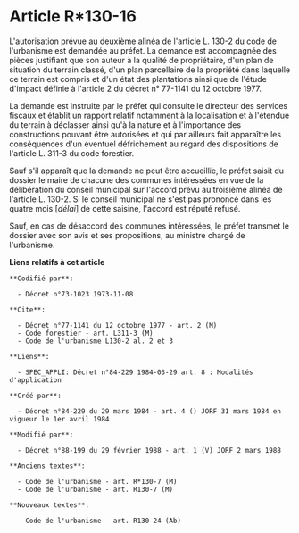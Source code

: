 # Article R*130-16

L'autorisation prévue au deuxième alinéa de l'article L. 130-2 du code de l'urbanisme est demandée au préfet. La demande est
accompagnée des pièces justifiant que son auteur à la qualité de propriétaire, d'un plan de situation du terrain classé, d'un
plan parcellaire de la propriété dans laquelle ce terrain est compris et d'un état des plantations ainsi que de l'étude
d'impact définie à l'article 2 du décret n° 77-1141 du 12 octobre 1977.

La demande est instruite par le préfet qui consulte le directeur des services fiscaux et établit un rapport relatif notamment
à la localisation et à l'étendue du terrain à déclasser ainsi qu'à la nature et à l'importance des constructions pouvant être
autorisées et qui par ailleurs fait apparaître les conséquences d'un éventuel défrichement au regard des dispositions de
l'article L. 311-3 du code forestier.

Sauf s'il apparaît que la demande ne peut être accueillie, le préfet saisit du dossier le maire de chacune des communes
intéressées en vue de la délibération du conseil municipal sur l'accord prévu au troisième alinéa de l'article L. 130-2. Si
le conseil municipal ne s'est pas prononcé dans les quatre mois [*délai*] de cette saisine, l'accord est réputé refusé.

Sauf, en cas de désaccord des communes intéressées, le préfet transmet le dossier avec son avis et ses propositions, au
ministre chargé de l'urbanisme.

**Liens relatifs à cet article**

	**Codifié par**:

	  - Décret n°73-1023 1973-11-08

	**Cite**:

	  - Décret n°77-1141 du 12 octobre 1977 - art. 2 (M)
	  - Code forestier - art. L311-3 (M)
	  - Code de l'urbanisme L130-2 al. 2 et 3

	**Liens**:

	  - SPEC_APPLI: Décret n°84-229 1984-03-29 art. 8 : Modalités d'application

	**Créé par**:

	  - Décret n°84-229 du 29 mars 1984 - art. 4 () JORF 31 mars 1984 en vigueur le 1er avril 1984

	**Modifié par**:

	  - Décret n°88-199 du 29 février 1988 - art. 1 (V) JORF 2 mars 1988

	**Anciens textes**:

	  - Code de l'urbanisme - art. R*130-7 (M)
	  - Code de l'urbanisme - art. R130-7 (M)

	**Nouveaux textes**:

	  - Code de l'urbanisme - art. R130-24 (Ab)

